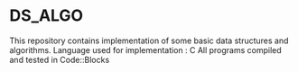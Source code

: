 # DS_ALGO
This repository contains implementation of some basic data structures and algorithms. 
Language used for implementation : C
All programs compiled and tested in Code::Blocks
